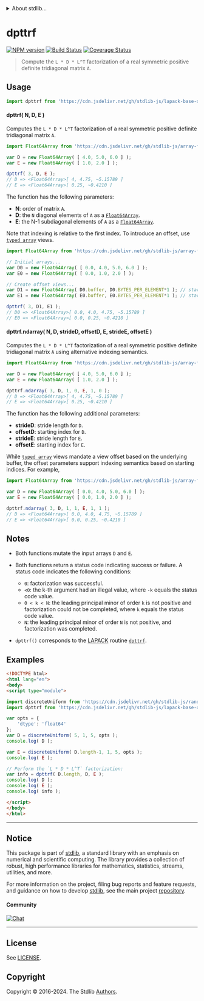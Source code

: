 <!--

@license Apache-2.0

Copyright (c) 2024 The Stdlib Authors.

Licensed under the Apache License, Version 2.0 (the "License");
you may not use this file except in compliance with the License.
You may obtain a copy of the License at

   http://www.apache.org/licenses/LICENSE-2.0

Unless required by applicable law or agreed to in writing, software
distributed under the License is distributed on an "AS IS" BASIS,
WITHOUT WARRANTIES OR CONDITIONS OF ANY KIND, either express or implied.
See the License for the specific language governing permissions and
limitations under the License.

-->


<details>
  <summary>
    About stdlib...
  </summary>
  <p>We believe in a future in which the web is a preferred environment for numerical computation. To help realize this future, we've built stdlib. stdlib is a standard library, with an emphasis on numerical and scientific computation, written in JavaScript (and C) for execution in browsers and in Node.js.</p>
  <p>The library is fully decomposable, being architected in such a way that you can swap out and mix and match APIs and functionality to cater to your exact preferences and use cases.</p>
  <p>When you use stdlib, you can be absolutely certain that you are using the most thorough, rigorous, well-written, studied, documented, tested, measured, and high-quality code out there.</p>
  <p>To join us in bringing numerical computing to the web, get started by checking us out on <a href="https://github.com/stdlib-js/stdlib">GitHub</a>, and please consider <a href="https://opencollective.com/stdlib">financially supporting stdlib</a>. We greatly appreciate your continued support!</p>
</details>

# dpttrf

[![NPM version][npm-image]][npm-url] [![Build Status][test-image]][test-url] [![Coverage Status][coverage-image]][coverage-url] <!-- [![dependencies][dependencies-image]][dependencies-url] -->

> Compute the `L * D * L^T` factorization of a real symmetric positive definite tridiagonal matrix `A`.

<section class = "usage">

## Usage

```javascript
import dpttrf from 'https://cdn.jsdelivr.net/gh/stdlib-js/lapack-base-dpttrf@v0.1.0-esm/index.mjs';
```

#### dpttrf( N, D, E )

Computes the `L * D * L^T` factorization of a real symmetric positive definite tridiagonal matrix `A`.

```javascript
import Float64Array from 'https://cdn.jsdelivr.net/gh/stdlib-js/array-float64@esm/index.mjs';

var D = new Float64Array( [ 4.0, 5.0, 6.0 ] );
var E = new Float64Array( [ 1.0, 2.0 ] );

dpttrf( 3, D, E );
// D => <Float64Array>[ 4, 4.75, ~5.15789 ]
// E => <Float64Array>[ 0.25, ~0.4210 ]
```

The function has the following parameters:

-   **N**: order of matrix `A`.
-   **D**: the `N` diagonal elements of `A` as a [`Float64Array`][mdn-float64array].
-   **E**: the N-1 subdiagonal elements of `A` as a [`Float64Array`][mdn-float64array].

Note that indexing is relative to the first index. To introduce an offset, use [`typed array`][mdn-typed-array] views.

<!-- eslint-disable stdlib/capitalized-comments -->

```javascript
import Float64Array from 'https://cdn.jsdelivr.net/gh/stdlib-js/array-float64@esm/index.mjs';

// Initial arrays...
var D0 = new Float64Array( [ 0.0, 4.0, 5.0, 6.0 ] );
var E0 = new Float64Array( [ 0.0, 1.0, 2.0 ] );

// Create offset views...
var D1 = new Float64Array( D0.buffer, D0.BYTES_PER_ELEMENT*1 ); // start at 2nd element
var E1 = new Float64Array( E0.buffer, E0.BYTES_PER_ELEMENT*1 ); // start at 2nd element

dpttrf( 3, D1, E1 );
// D0 => <Float64Array>[ 0.0, 4.0, 4.75, ~5.15789 ]
// E0 => <Float64Array>[ 0.0, 0.25, ~0.4210 ]
```

#### dpttrf.ndarray( N, D, strideD, offsetD, E, strideE, offsetE )

Computes the `L * D * L^T` factorization of a real symmetric positive definite tridiagonal matrix `A` using alternative indexing semantics.

```javascript
import Float64Array from 'https://cdn.jsdelivr.net/gh/stdlib-js/array-float64@esm/index.mjs';

var D = new Float64Array( [ 4.0, 5.0, 6.0 ] );
var E = new Float64Array( [ 1.0, 2.0 ] );

dpttrf.ndarray( 3, D, 1, 0, E, 1, 0 );
// D => <Float64Array>[ 4, 4.75, ~5.15789 ]
// E => <Float64Array>[ 0.25, ~0.4210 ]
```

The function has the following additional parameters:

-   **strideD**: stride length for `D`.
-   **offsetD**:  starting index for `D`.
-   **strideE**: stride length for `E`.
-   **offsetE**:  starting index for `E`.

While [`typed array`][mdn-typed-array] views mandate a view offset based on the underlying buffer, the offset parameters support indexing semantics based on starting indices. For example,

<!-- eslint-disable max-len -->

```javascript
import Float64Array from 'https://cdn.jsdelivr.net/gh/stdlib-js/array-float64@esm/index.mjs';

var D = new Float64Array( [ 0.0, 4.0, 5.0, 6.0 ] );
var E = new Float64Array( [ 0.0, 1.0, 2.0 ] );

dpttrf.ndarray( 3, D, 1, 1, E, 1, 1 );
// D => <Float64Array>[ 0.0, 4.0, 4.75, ~5.15789 ]
// E => <Float64Array>[ 0.0, 0.25, ~0.4210 ]
```

</section>

<!-- /.usage -->

<section class="notes">

## Notes

-   Both functions mutate the input arrays `D` and `E`.

-   Both functions return a status code indicating success or failure. A status code indicates the following conditions:

    -   `0`: factorization was successful.
    -   `<0`: the k-th argument had an illegal value, where `-k` equals the status code value.
    -   `0 < k < N`: the leading principal minor of order `k` is not positive and factorization could not be completed, where `k` equals the status code value.
    -   `N`: the leading principal minor of order `N` is not positive, and factorization was completed.

-   `dpttrf()` corresponds to the [LAPACK][LAPACK] routine [`dpttrf`][lapack-dpttrf].

</section>

<!-- /.notes -->

<section class="examples">

## Examples

<!-- eslint no-undef: "error" -->

```html
<!DOCTYPE html>
<html lang="en">
<body>
<script type="module">

import discreteUniform from 'https://cdn.jsdelivr.net/gh/stdlib-js/random-array-discrete-uniform@esm/index.mjs';
import dpttrf from 'https://cdn.jsdelivr.net/gh/stdlib-js/lapack-base-dpttrf@v0.1.0-esm/index.mjs';

var opts = {
    'dtype': 'float64'
};
var D = discreteUniform( 5, 1, 5, opts );
console.log( D );

var E = discreteUniform( D.length-1, 1, 5, opts );
console.log( E );

// Perform the `L * D * L^T` factorization:
var info = dpttrf( D.length, D, E );
console.log( D );
console.log( E );
console.log( info );

</script>
</body>
</html>
```

</section>

<!-- /.examples -->

<!-- C interface documentation. -->



<!-- Section for related `stdlib` packages. Do not manually edit this section, as it is automatically populated. -->

<section class="related">

</section>

<!-- /.related -->

<!-- Section for all links. Make sure to keep an empty line after the `section` element and another before the `/section` close. -->


<section class="main-repo" >

* * *

## Notice

This package is part of [stdlib][stdlib], a standard library with an emphasis on numerical and scientific computing. The library provides a collection of robust, high performance libraries for mathematics, statistics, streams, utilities, and more.

For more information on the project, filing bug reports and feature requests, and guidance on how to develop [stdlib][stdlib], see the main project [repository][stdlib].

#### Community

[![Chat][chat-image]][chat-url]

---

## License

See [LICENSE][stdlib-license].


## Copyright

Copyright &copy; 2016-2024. The Stdlib [Authors][stdlib-authors].

</section>

<!-- /.stdlib -->

<!-- Section for all links. Make sure to keep an empty line after the `section` element and another before the `/section` close. -->

<section class="links">

[npm-image]: http://img.shields.io/npm/v/@stdlib/lapack-base-dpttrf.svg
[npm-url]: https://npmjs.org/package/@stdlib/lapack-base-dpttrf

[test-image]: https://github.com/stdlib-js/lapack-base-dpttrf/actions/workflows/test.yml/badge.svg?branch=v0.1.0
[test-url]: https://github.com/stdlib-js/lapack-base-dpttrf/actions/workflows/test.yml?query=branch:v0.1.0

[coverage-image]: https://img.shields.io/codecov/c/github/stdlib-js/lapack-base-dpttrf/main.svg
[coverage-url]: https://codecov.io/github/stdlib-js/lapack-base-dpttrf?branch=main

<!--

[dependencies-image]: https://img.shields.io/david/stdlib-js/lapack-base-dpttrf.svg
[dependencies-url]: https://david-dm.org/stdlib-js/lapack-base-dpttrf/main

-->

[chat-image]: https://img.shields.io/gitter/room/stdlib-js/stdlib.svg
[chat-url]: https://app.gitter.im/#/room/#stdlib-js_stdlib:gitter.im

[stdlib]: https://github.com/stdlib-js/stdlib

[stdlib-authors]: https://github.com/stdlib-js/stdlib/graphs/contributors

[umd]: https://github.com/umdjs/umd
[es-module]: https://developer.mozilla.org/en-US/docs/Web/JavaScript/Guide/Modules

[deno-url]: https://github.com/stdlib-js/lapack-base-dpttrf/tree/deno
[deno-readme]: https://github.com/stdlib-js/lapack-base-dpttrf/blob/deno/README.md
[umd-url]: https://github.com/stdlib-js/lapack-base-dpttrf/tree/umd
[umd-readme]: https://github.com/stdlib-js/lapack-base-dpttrf/blob/umd/README.md
[esm-url]: https://github.com/stdlib-js/lapack-base-dpttrf/tree/esm
[esm-readme]: https://github.com/stdlib-js/lapack-base-dpttrf/blob/esm/README.md
[branches-url]: https://github.com/stdlib-js/lapack-base-dpttrf/blob/main/branches.md

[stdlib-license]: https://raw.githubusercontent.com/stdlib-js/lapack-base-dpttrf/main/LICENSE

[lapack]: https://www.netlib.org/lapack/explore-html/

[lapack-dpttrf]: https://www.netlib.org/lapack/explore-html/d4/d2c/group__pttrf_ga8f112041da2b9b443f8761a1eaaf15b6.html#ga8f112041da2b9b443f8761a1eaaf15b6

[mdn-float64array]: https://developer.mozilla.org/en-US/docs/Web/JavaScript/Reference/Global_Objects/Float64Array

[mdn-typed-array]: https://developer.mozilla.org/en-US/docs/Web/JavaScript/Reference/Global_Objects/TypedArray

</section>

<!-- /.links -->
